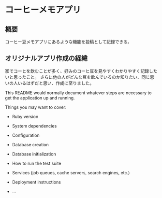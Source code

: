 # コーヒーメモアプリ

## 概要

コーヒー豆メモアプリにあるような機能を投稿として記録できる。


## オリジナルアプリ作成の経緯

家でコーヒを飲むことが多く、好みのコーヒ豆を見やすくわかりやすく記録したいと思ったこと。
さらに他の人がどんな豆を飲んでいるのか知りたい、同じ思いの人いるはずだと思い、作成に至りました。



This README would normally document whatever steps are necessary to get the
application up and running.

Things you may want to cover:

* Ruby version

* System dependencies

* Configuration

* Database creation

* Database initialization

* How to run the test suite

* Services (job queues, cache servers, search engines, etc.)

* Deployment instructions

* ...
